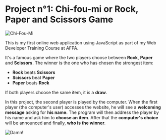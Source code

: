 # Project n°1: Chi-fou-mi or Rock, Paper and Scissors Game

![Chi-Fou-Mi](https://lemondedutshirt.com/314/chifoumi.jpg)


This is my first online web application using JavaScript as part of my Web Developer Training Course at AFPA.


It's a famous game where the two players choose between __Rock__, __Paper__ and __Scissors__. The winner is the one who has chosen the strongest item:

* __Rock__ beats __Scissors__
* __Scissors__ beat __Paper__
* __Paper__ beats __Rock__

If both players choose the same item, it is a __draw__.


In this project, the second player is played by the computer. When the first player (the computer's user) accesses the website, he will see a __welcoming message__ asking for __his name__. The program will then address the player by his name and ask him to __choose an item__. After that the __computer's choice__ will be announced and finally, __who is the winner__. 


![Damn!](https://media4.picsearch.com/is?5JmAouS-rY1frss9jdtu1Is6EE8Lm-ov4QsqozH7M78&height=220)




